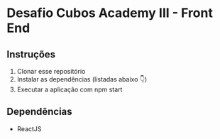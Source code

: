# Desafio Cubos Academy III - Front End

## Instruções

1. Clonar esse repositório
2. Instalar as dependências (listadas abaixo 👇)
3. Executar a aplicação com npm start

## Dependências

- ReactJS
